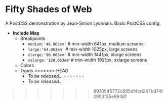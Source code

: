 # Fifty Shades of Web
A PostCSS demonstration by Jean-Simon Lyonnais. Basic PostCSS config.

- **Include Map**
  - Breakpoints
    - `medium:'48.063em'` # min-width 641px,  medium screens
    - `large:'64.063em'` # min-width 1025px, large screens
    - `xlarge:'90.063em'` # min-width 1441px, xlarge screens
    - `xxlarge:'120.063em'`# min-width 1921px, xxlarge screens
  - Colors
  - Typos
<<<<<<< HEAD
    - *To be released...*
=======
    - *To be released...*
  
>>>>>>> 8978545772c895df4cd247bd74f2953f35e9946f
